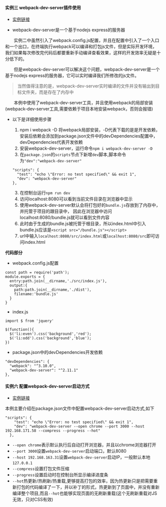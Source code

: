 #### 实例三 webpack-dev-server插件使用
+ [实例链接](https://github.com/ybonest/webpack-note/tree/master/webpack/example3)

+ webpack-dev-server是一个基于nodejs express的服务器

<p style="text-indent:2em;">实例二中虽然引入了webpack.config.js配置，并且在配置中引入了一个入口和一个出口，在终端执行webpack可以编译和打包js文件，但是实际开发环境，我们如果每次修改完代码后都要重新手动编译查看效果，这样的开发效率无疑是十分低下的。</p>

<p style="text-indent:2em;">但是webpack-dev-server可以解决这个问题，webpack-dev-server是一个基于nodejs express的服务器，它可以实时编译我们所修改的js文件。</p>

> 当然值得注意的是，webpack-dev-server实时编译的文件并没有输出到目标文件夹，而是存在了内存中

<p style="text-indent:2em;">本例中使用了webpack-dev-server工具，并且使用webpack的局部安装(webpack-dev-server工具,需要依赖于项目本地安装webpack，否则会报错)</p>

+ 以下是详细使用步骤
  1. npm i webpack -D   将webpack局部安装，-D代表下载的是是开发依赖，安装后依赖会添加到package.json文件中的devDependencies配置中，
  devDependencies代表开发依赖
  2. 安装webpack-dev-server，运行命令`npm i webpack-dev-server -D`
  2. 在`package.json`的`scripts`节点下新增`dev`脚本,脚本命令为`"dev":"webpack-dev-server"`
    ```
    "scripts": {
      "test": "echo \"Error: no test specified\" && exit 1",
      "dev": "webpack-dev-server"
    },
    ```
    
  3. 在控制台运行`npm run dev`
  4. 访问localhost:8080可以看到当前文件目录在浏览器中显示
  5. 使用webpack-dev-server默认会将打包好的`bundle.js`存放到了内存中，并托管于项目的跟目录中，
    因此在浏览器中访问localhost:8080/bundle.js就可以看到文件内容
  6. 此时由于生成的bundle.js被托管于根目录，所以index.html中引入bundle.js应该是`<script src="/bundle.js"></script>`
  7. url中输入`localhost:8080/src/index.html`或`localhost:8080/src`即可访问index.html

**代码部分**
+ webpack.config.js配置
```
const path = require('path');
module.exports = {
  entry:path.join(__dirname,'./src/index.js'),
  output:{
    path:path.join(__dirname,'./dist'),
    filename:'bundle.js'
  }
}
```

+ index.js

```
import $ from 'jquery'

$(function(){
  $('li:even').css('background','red');
  $('li:odd').css('background','blue');
})
```

+ package.json中的devDependencies开发依赖

```
"devDependencies": {
  "webpack": "^3.10.0",
  "webpack-dev-server": "^2.11.1"
},
```

#### 实例六 配置webpack-dev-server启动方式
+ [实例链接](https://github.com/ybonest/webpack-note/tree/master/webpack/example6)

本例主要介绍在package.json文件中配置webpack-dev-server启动方式,如下
```
"scripts": {
    "test": "echo \"Error: no test specified\" && exit 1",
    "dev": "webpack-dev-server --open chrome --port 3000 --host 192.168.171.58 --compress --progress --hot"
  },
```

+ `--open chrome`表示默认执行后自动打开浏览器，并且以chrome浏览器打开
+ `--port 3000`设置`webpack-dev-server`启动端口，默认8080
+ `--host 192.168.163.31`设置`webpack-dev-server`启动IP，一般默认本地`127.0.0.1`
+ `--compress`设置打包文件压缩
+ `--progress`设置启动时在控制台所显示编译进度条
+ `--hot`热更新/热刷新/热重载,更够提高打包的效率，因为热更新只是把需要重新打包的代码编译了一下，并以补丁的形式，热更新到了页面中，并没有重新编译整个项目,而且`--hot`也能够实现页面的无刷新重载(这个无刷新重载对JS无效，只对CSS有效)